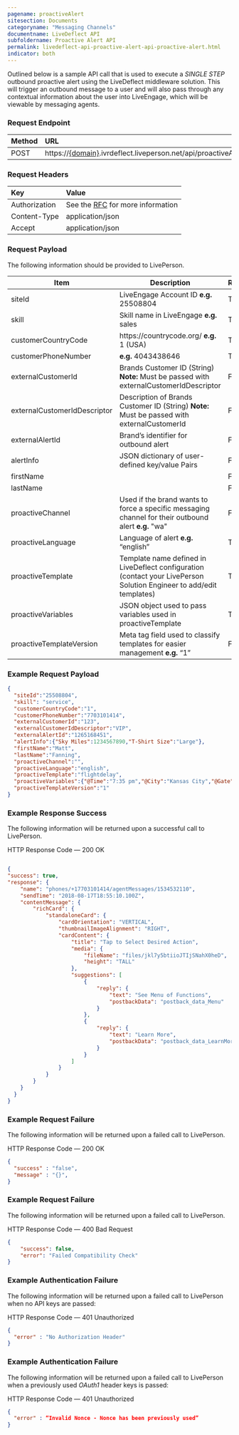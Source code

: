 ```yaml
---
pagename: proactiveAlert
sitesection: Documents
categoryname: "Messaging Channels"
documentname: LiveDeflect API
subfoldername: Proactive Alert API
permalink: livedeflect-api-proactive-alert-api-proactive-alert.html
indicator: both
---
```


Outlined below is a sample API call that is used to execute a *SINGLE STEP* outbound proactive alert using the LiveDeflect middleware solution. This will trigger an outbound message to a user and will also pass through any contextual information about the user into LiveEngage, which will be viewable by messaging agents.

### Request Endpoint

| Method  |URL |
| :-------- | :-----|
| POST | https://[{domain}](/agent-domain-domain-api.html).ivrdeflect.liveperson.net/api/proactiveAlert  |

### Request Headers

|Key|Value|
| :-------- | :-----|
|Authorization| See the [RFC](https://tools.ietf.org/html/rfc5849#section-3.5.1) for more information|
|Content-Type|application/json|
|Accept|application/json|

### Request Payload

The following information should be provided to LivePerson.

<table>
<thead>
  <tr>
    <th>Item</th>
    <th>Description</th>
    <th>Required</th>
</thead>
<tbody>
  </tr>
  <tr>
    <td>siteId</td>
    <td>LiveEngage Account ID <b>e.g.</b> 25508804</td>
    <td>True</td>
  </tr>
  <tr>
    <td>skill</td>
    <td>Skill name in LiveEngage <b>e.g.</b> sales</td>
    <td>True</td>
  </tr>
  <tr>
    <td>customerCountryCode</td>
    <td>https://countrycode.org/ <b>e.g.</b> 1 (USA)</td>
    <td>True</td>
  </tr>
  <tr>
    <td>customerPhoneNumber</td>
    <td><b>e.g.</b> 4043438646</td>
    <td>True</td>
  </tr>
  <tr>
    <td>externalCustomerId</td>
    <td>Brands Customer ID (String) <b>Note:</b> Must be passed with externalCustomerIdDescriptor</td>
    <td>False</td>
  </tr>
  <tr>
    <td>externalCustomerIdDescriptor</td>
    <td>Description of Brands Customer ID (String) <b>Note:</b> Must be passed with externalCustomerId</td>
    <td>False</td>
  </tr>
  <tr>
    <td>externalAlertId</td>
    <td>Brand’s identifier for outbound alert</td>
    <td>False</td>
  </tr>
  <tr>
    <td>alertInfo</td>
    <td>JSON dictionary of user-defined key/value Pairs</td>
    <td>False</td>
  </tr>
  <tr>
    <td>firstName</td>
    <td></td>
    <td>False</td>
  </tr>
  <tr>
    <td>lastName</td>
    <td></td>
    <td>False</td>
  </tr>
  <tr>
    <td>proactiveChannel</td>
    <td>Used if the brand wants to force a specific messaging channel for their outbound alert <b>e.g.</b> "wa"</td>
    <td>False</td>
  </tr>
  <tr>
    <td>proactiveLanguage</td>
    <td>Language of alert <b>e.g.</b> “english”</td>
    <td>True</td>
  </tr>
  <tr>
    <td>proactiveTemplate</td>
    <td>Template name defined in LiveDeflect configuration (contact your LivePerson Solution Engineer to add/edit templates)</td>
    <td>True</td>
  </tr>
  <tr>
    <td>proactiveVariables</td>
    <td>JSON object used to pass variables used in proactiveTemplate</td>
    <td>True</td>
  </tr>
  <tr>
    <td>proactiveTemplateVersion</td>
    <td>Meta tag field used to classify templates for easier management <b>e.g.</b> “1”</td>
    <td>False</td>
  </tr>
</tbody>
</table>

### Example Request Payload

```json
{
  "siteId":"25508804",  
  "skill": "service",
  "customerCountryCode":"1",
  "customerPhoneNumber":"7703101414",
  "externalCustomerId":"123",
  "externalCustomerIdDescriptor":"VIP",
  "externalAlertId":"1265168451",
  "alertInfo":{"Sky Miles":1234567890,"T-Shirt Size":"Large"},
  "firstName":"Matt",
  "lastName":"Fanning",
  "proactiveChannel":"",
  "proactiveLanguage":"english",
  "proactiveTemplate":"flightdelay",
  "proactiveVariables":{"@Time":"7:35 pm","@City":"Kansas City","@Gate":"C35"},
  "proactiveTemplateVersion":"1"
}
```

### Example Response Success

The following information will be returned upon a successful call to LivePerson.

HTTP Response Code — 200 OK

```json

{
"success": true,
"response": {
    "name": "phones/+17703101414/agentMessages/1534532110",
    "sendTime": "2018-08-17T18:55:10.100Z",
    "contentMessage": {
        "richCard": {
            "standaloneCard": {
                "cardOrientation": "VERTICAL",
                "thumbnailImageAlignment": "RIGHT",
                "cardContent": {
                    "title": "Tap to Select Desired Action",
                    "media": {
                        "fileName": "files/jkl7y5btiioJTIjSNahX0heD",
                        "height": "TALL"
                    },
                    "suggestions": [
                        {
                            "reply": {
                                "text": "See Menu of Functions",
                                "postbackData": "postback_data_Menu"
                            }
                        },
                        {
                            "reply": {
                                "text": "Learn More",
                                "postbackData": "postback_data_LearnMore"
                            }
                        }
                    ]
                }
            }
        }
    }
  }
}
```

### Example Request Failure

The following information will be returned upon a failed call to LivePerson.

HTTP Response Code — 200 OK

```json
{
  "success" : "false",
  "message" : "{}",
}
```

### Example Request Failure

The following information will be returned upon a failed call to LivePerson.

HTTP Response Code — 400 Bad Request

```json
{
    "success": false,
    "error": "Failed Compatibility Check"
}
```

### Example Authentication Failure

The following information will be returned upon a failed call to LivePerson when no API keys are passed:

HTTP Response Code — 401 Unauthorized

```json
{
  "error" : "No Authorization Header"
}
```

### Example Authentication Failure

The following information will be returned upon a failed call to LivePerson when a previously used *OAuth1* header keys is passed:

HTTP Response Code — 401 Unauthorized

```json
{
  "error" : “Invalid Nonce - Nonce has been previously used”
}
```
